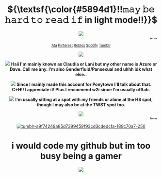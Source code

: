 <div align="center">

# ${\textsf{\color{#5894d1}!!𝚖𝚊𝚢 𝚋𝚎 𝚑𝚊𝚛𝚍 𝚝𝚘 𝚛𝚎𝚊𝚍 𝚒𝚏 in light mode!!}}$

<img src="https://i.ibb.co/xtQthv2v/tumblr-300cbaa1e57d5a369b2a71c3ea996fe4-86689880-1280.png">

<img width="1000" height="10" alt="image" src="https://github.com/user-attachments/assets/02477e8e-e5ab-4edf-897a-c1c8174f03af" />

<sub>[Ata](https://chickenbootyweezer.atabook.org/)
[Pinterest](https://www.pinterest.com/Davestridersjuice/) 
[Roblox](https://www.roblox.com/users/3939267694/profile) 
[Spotify](https://open.spotify.com/user/31374auufhmdwvnklou5a3aykoa4?si=fc4de630f88a49cf) 
[Tumblr](https://www.tumblr.com/davestridersjuice)

![](https://komarev.com/ghpvc/?username=Davestridersjuice&color=ADD8E6&label=Cuties^3^)  

<img src ="https://i.ibb.co/B2BCwk5C/tumblr-a8e75989fb17d180a080d6821b832853-2328830c-75.webp"> **Haii I'm mainly known as Claudia or Lani but my other name is Azure or Dave. Call me any. I'm also Genderfluid/Pansexual and uhhh idk what else..**

<img src ="https://i.ibb.co/B2BCwk5C/tumblr-a8e75989fb17d180a080d6821b832853-2328830c-75.webp"> **Since I mainly made this account for Ponytown I'll talk about that. C+H!! I appreciate it! Plus I reccomend w2i since I'm usually offtab.**

<img src ="https://i.ibb.co/B2BCwk5C/tumblr-a8e75989fb17d180a080d6821b832853-2328830c-75.webp"> **I'm usually sitting at a spot with my friends or alone at the HS spot, though I may also be at the TWST spot too.**

<img src="https://i.ibb.co/d0tWXZjF/tumblr-b1cb91310533f444457c5aafa0cf3adb-bf15d231-640.webp">
<img width="1000" height="10" alt="image" src="https://github.com/user-attachments/assets/02477e8e-e5ab-4edf-897a-c1c8174f03af" />




<a href="https://imgbb.com/"><img src="https://i.ibb.co/9H2w5ht7/tumblr-a9f74249a85d7399459f93cd3cdedcfa-189c70a7-250.webp" alt="tumblr-a9f74249a85d7399459f93cd3cdedcfa-189c70a7-250" border="0" /></a>

 # i would code my github but im too busy being a gamer

 <img src="https://i.ibb.co/bMK2M23G/tumblr-ae0c59e885e6072b5d77faa32dc67d41-5ee9db3d-500.gif"> 

<!--
**Davestridersjuice/Davestridersjuice** is a ✨ _special_ ✨ repository because its `README.md` (this file) appears on your GitHub profile.

Here are some ideas to get you started:

- 🔭 I’m currently working on ...
- 🌱 I’m currently learning ...
- 👯 I’m looking to collaborate on ...
- 🤔 I’m looking for help with ...
- 💬 Ask me about ...
- 📫 How to reach me: ...
- 😄 Pronouns: ...
- ⚡ Fun fact: ...
-->

